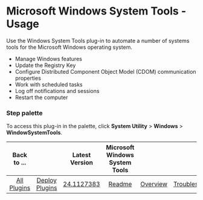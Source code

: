 
# Microsoft Windows System Tools - Usage

Use the Windows System Tools plug-in to automate a number of systems tools for the Microsoft Windows operating system.

* Manage Windows features
* Update the Registry Key
* Configure Distributed Component Object Model (CDOM) communication properties
* Work with scheduled tasks
* Log off notifications and sessions
* Restart the computer


### **Step palette**

To access this plug-in in the palette, click **System Utility** > **Windows** > **WindowSystemTools**.


|Back to ...||Latest Version|Microsoft Windows System Tools |||||
| :---: | :---: | :---: | :---: | :---: | :---: | :---: | :---: |
|[All Plugins](../../index.md)|[Deploy Plugins](../README.md)|[24.1127383](https://raw.githubusercontent.com/UrbanCode/IBM-UCD-PLUGINS/main/files/WindowsSystemTools/ucd-WindowsSystemTools-24.1127383.zip)|[Readme](README.md)|[Overview](overview.md)|[Troubleshooting](troubleshooting.md)|[Steps](steps.md)|[Downloads](downloads.md)|
